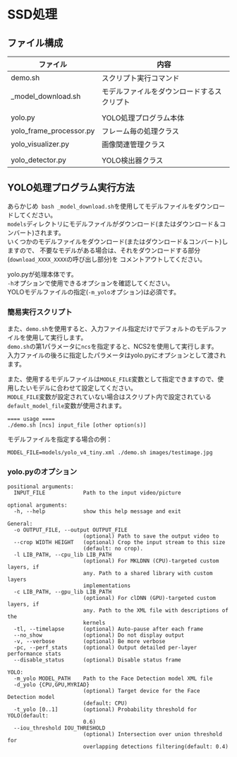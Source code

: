 # SSD処理

## ファイル構成

| ファイル                | 内容                                             |
|-------------------------|--------------------------------------------------|
| demo.sh                 | スクリプト実行コマンド                           |
| _model_download.sh      | モデルファイルをダウンロードするスクリプト       |
|                         |                                                  |
| yolo.py                 | YOLO処理プログラム本体                           |
| yolo_frame_processor.py | フレーム毎の処理クラス                           |
| yolo_visualizer.py      | 画像関連管理クラス                               |
|                         |                                                  |
| yolo_detector.py        | YOLO検出器クラス                                 |


## YOLO処理プログラム実行方法

あらかじめ`` bash _model_download.sh``を使用してモデルファイルをダウンロードしてください。  
``models``ディレクトリにモデルファイルがダウンロード(またはダウンロード＆コンバート)されます。  
いくつかのモデルファイルをダウンロード(またはダウンロード＆コンバート)しますので、
不要なモデルがある場合は、それをダウンロードする部分(``download_XXXX_XXXX``の呼び出し部分)を
コメントアウトしてください。  

yolo.pyが処理本体です。  
``-h``オプションで使用できるオプションを確認してください。  
YOLOモデルファイルの指定(``-m_yolo``オプション)は必須です。  

### 簡易実行スクリプト
また、``demo.sh``を使用すると、入力ファイル指定だけでデフォルトのモデルファイルを使用して実行します。  
``demo.sh``の第1パラメータに``ncs``を指定すると、NCS2を使用して実行します。  
入力ファイルの後ろに指定したパラメータはyolo.pyにオプションとして渡されます。  

また、使用するモデルファイルは``MODLE_FILE``変数として指定できますので、使用したいモデルに合わせて設定してください。  
``MODLE_FILE``変数が設定されていない場合はスクリプト内で設定されている``default_model_file``変数が使用されます。  

```
==== usage ====
./demo.sh [ncs] input_file [other option(s)]
```

モデルファイルを指定する場合の例：  
```
MODEL_FILE=models/yolo_v4_tiny.xml ./demo.sh images/testimage.jpg 
```

### yolo.pyのオプション
```
positional arguments:
  INPUT_FILE            Path to the input video/picture

optional arguments:
  -h, --help            show this help message and exit

General:
  -o OUTPUT_FILE, --output OUTPUT_FILE
                        (optional) Path to save the output video to
  --crop WIDTH HEIGHT   (optional) Crop the input stream to this size
                        (default: no crop).
  -l LIB_PATH, --cpu_lib LIB_PATH
                        (optional) For MKLDNN (CPU)-targeted custom layers, if
                        any. Path to a shared library with custom layers
                        implementations
  -c LIB_PATH, --gpu_lib LIB_PATH
                        (optional) For clDNN (GPU)-targeted custom layers, if
                        any. Path to the XML file with descriptions of the
                        kernels
  -tl, --timelapse      (optional) Auto-pause after each frame
  --no_show             (optional) Do not display output
  -v, --verbose         (optional) Be more verbose
  -pc, --perf_stats     (optional) Output detailed per-layer performance stats
  --disable_status      (optional) Disable status frame

YOLO:
  -m_yolo MODEL_PATH    Path to the Face Detection model XML file
  -d_yolo {CPU,GPU,MYRIAD}
                        (optional) Target device for the Face Detection model
                        (default: CPU)
  -t_yolo [0..1]        (optional) Probability threshold for YOLO(default:
                        0.6)
  --iou_threshold IOU_THRESHOLD
                        (optional) Intersection over union threshold for
                        overlapping detections filtering(default: 0.4)
```
